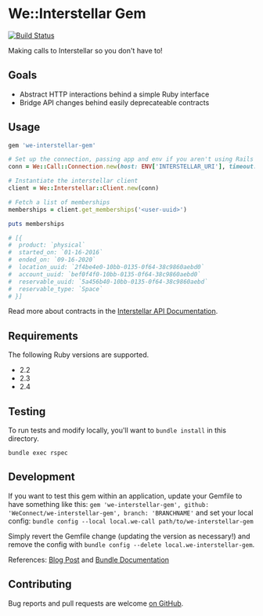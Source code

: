 # We::Interstellar Gem

[![Build Status](https://travis-ci.com/WeConnect/we-interstellar-gem.svg?token=VdppGkApwpAbNVvz5Ngg&branch=master)](https://travis-ci.com/WeConnect/we-call)

Making calls to Interstellar so you don't have to!

## Goals

- Abstract HTTP interactions behind a simple Ruby interface
- Bridge API changes behind easily deprecateable contracts

## Usage


```ruby
gem 'we-interstellar-gem'
```

```ruby
# Set up the connection, passing app and env if you aren't using Rails
conn = We::Call::Connection.new(host: ENV['INTERSTELLAR_URI'], timeout: 2)

# Instantiate the interstellar client
client = We::Interstellar::Client.new(conn)

# Fetch a list of memberships
memberships = client.get_memberships('<user-uuid>')

puts memberships

# [{
#  product: `physical`
#  started_on: `01-16-2016`
#  ended_on: `09-16-2020`
#  location_uuid: `2f4be4e0-10bb-0135-0f64-38c9860aebd0`
#  account_uuid: `bef0f4f0-10bb-0135-0f64-38c9860aebd0`
#  reservable_uuid: `5a456b40-10bb-0135-0f64-38c9860aebd`
#  reservable_type: `Space`
# }]
```

Read more about contracts in the [Interstellar API Documentation](https://apis.weworkers.io/interstellar.html).


## Requirements

The following Ruby versions are supported.

- 2.2
- 2.3
- 2.4

## Testing

To run tests and modify locally, you'll want to `bundle install` in this directory.

```
bundle exec rspec
```

## Development

If you want to test this gem within an application, update your Gemfile to have something like this: `gem 'we-interstellar-gem', github: 'WeConnect/we-interstellar-gem', branch: 'BRANCHNAME'` and set your local config: `bundle config --local local.we-call path/to/we-interstellar-gem`

Simply revert the Gemfile change (updating the version as necessary!) and remove the config with `bundle config --delete local.we-interstellar-gem`.

References: [Blog Post](https://rossta.net/blog/how-to-specify-local-ruby-gems-in-your-gemfile.html) and [Bundle Documentation](https://bundler.io/v1.2/git.html#local)

## Contributing

Bug reports and pull requests are welcome [on GitHub](https://github.com/WeConnect/we-interstellar-gem).

